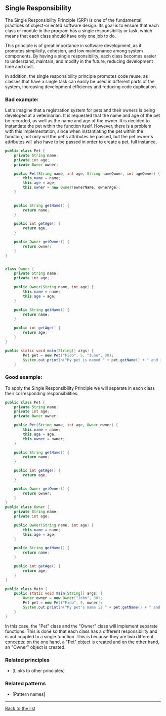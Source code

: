## Single Responsibility
The Single Responsibility Principle (SRP) is one of the fundamental practices of object-oriented software design. Its goal is to ensure that each class or module in the program has a single responsibility or task, which means that each class should have only one job to do.

This principle is of great importance in software development, as it promotes simplicity, cohesion, and low maintenance among system components. By having a single responsibility, each class becomes easier to understand, maintain, and modify in the future, reducing development time and cost.

In addition, the single responsibility principle promotes code reuse, as classes that have a single task can easily be used in different parts of the system, increasing development efficiency and reducing code duplication.


### Bad example:
Let's imagine that a registration system for pets and their owners is being developed at a veterinarian. It is requested that the name and age of the pet be recorded, as well as the name and age of the owner. It is decided to instantiate the pet within the function itself. However, there is a problem with this implementation, since when instantiating the pet within the function, not only will the pet's attributes be passed, but the pet owner's attributes will also have to be passed in order to create a pet. full instance.
~~~java
public class Pet {
    private String name;
    private int age;
    private Owner owner;

    public Pet(String name, int age, String nameOwner, int ageOwner) {
        this.name = name;
        this.age = age;
        this.owner = new Owner(ownerName, ownerAge);
    }

    
    public String getName() {
        return name;
    }

    public int getAge() {
        return age;
    }

    public Owner getOwner() {
        return owner;
    }
}


class Owner {
    private String name;
    private int age;

    public Owner(String name, int age) {
        this.name = name;
        this.age = age;
    }

    public String getName() {
        return name;
    }

    public int getAge() {
        return age;
    }
}

public static void main(String[] args) {
        Pet pet = new Pet("Fido", 5, "Juan", 30);
        System.out.println("My pet is named " + pet.getName() + " and its owner is named " + pet.getOwner().getName());
    }

~~~
### Good example:
To apply the Single Responsibility Principle we will separate in each class their corresponding responsibilities:
~~~java
public class Pet {
    private String name;
    private int age;
    private Owner owner;

    public Pet(String name, int age, Owner owner) {
        this.name = name;
        this.age = age;
        this.owner = owner;
    }

    public String getName() {
        return name;
    }

    public int getAge() {
        return age;
    }

    public Owner getOwner() {
        return owner;
    }
}
public class Owner {
    private String name;
    private int age;

    public Owner(String name, int age) {
        this.name = name;
        this.age = age;
    }

    public String getName() {
        return name;
    }

    public int getAge() {
        return age;
    }
}

public class Main {
    public static void main(String[] args) {
        Owner owner = new Owner("John", 30);
        Pet pet = new Pet("Fido", 5, owner);
        System.out.println("My pet's name is " + pet.getName() + " and its owner's name is " + pet.getOwner().getName()));
    }
}


~~~

In this case, the "Pet" class and the "Owner" class will implement separate functions. This is done so that each class has a different responsibility and is not coupled to a single function. This is because they are two different concepts: on the one hand, a "Pet" object is created and on the other hand, an "Owner" object is created.

### Related principles

- [Links to other principles] 

### Related patterns

- [Pattern names]

---
[Back to the list](./README.md)